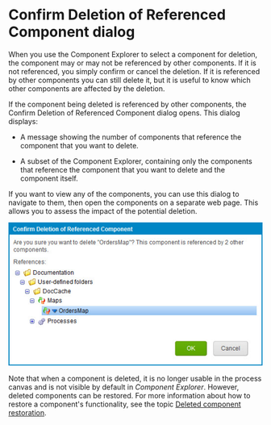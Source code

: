 # Confirm Deletion of Referenced Component dialog

<head>
  <meta name="guidename" content="Integration"/>
  <meta name="context" content="GUID-d2089ece-9403-451d-9748-b023eead081b"/>
</head>


When you use the Component Explorer to select a component for deletion, the component may or may not be referenced by other components. If it is not referenced, you simply confirm or cancel the deletion. If it is referenced by other components you can still delete it, but it is useful to know which other components are affected by the deletion.

If the component being deleted is referenced by other components, the Confirm Deletion of Referenced Component dialog opens. This dialog displays:

-   A message showing the number of components that reference the component that you want to delete.

-   A subset of the Component Explorer, containing only the components that reference the component that you want to delete and the component itself.


If you want to view any of the components, you can use this dialog to navigate to them, then open the components on a separate web page. This allows you to assess the impact of the potential deletion.

![Confirm Deletion of Referenced Component dialog](../Images/build-db-confirm-deletion-of-referenced-component.jpg)

Note that when a component is deleted, it is no longer usable in the process canvas and is not visible by default in *Component Explorer*. However, deleted components can be restored. For more information about how to restore a component's functionality, see the topic [Deleted component restoration](c-atm-Deleted_component_restoration_849e05de-1a6a-4e55-a2e3-683c7acc4ae1.md).